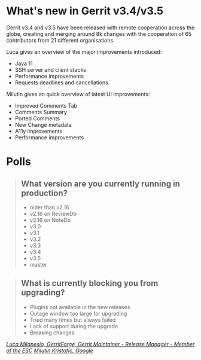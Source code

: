 # What's new in Gerrit v3.4/v3.5

Gerrit v3.4 and v3.5 have been released with remote
cooperation across the globe, creating and merging
around 8k changes with the cooperation of 65 contributors
from 21 different organisations.

Luca gives an overview of the major improvements introduced:

- Java 11
- SSH server and client stacks
- Performance improvements
- Requests deadlines and cancellations

Milutin gives an quick overview of latest UI improvements:
 - Improved Comments Tab
 - Comments Summary
 - Ported Comments
 - New Change metadata
 - A11y improvements
 - Performance improvements

# Polls

> ## What version are you currently running in production?
> - older than v2.16
> - v2.16 on ReviewDb
> - v2.16 on NoteDb
> - v3.0
> - v3.1
> - v3.2
> - v3.3
> - v3.4
> - v3.5
> - master

> ## What is currently blocking you from upgrading?
> - Plugins not available in the new releases
> - Outage window too large for upgrading
> - Tried many times but always failed
> - Lack of support during the upgrade
> - Breaking changes

*[Luca Milanesio, GerritForge, Gerrit Maintainer - Release Manager - Member of the ESC](../speakers.md#lmilanesio)*
*[Milutin Kristofic, Google](../speakers.md#milutin)*
